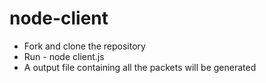 # node-client

- Fork and clone the repository
- Run - node client.js
- A output file containing all the packets will be generated
